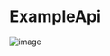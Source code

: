# ExampleApi

![image](https://user-images.githubusercontent.com/675835/180073236-60d14195-55bf-4d1e-9b89-c7fb37f614cf.png)
